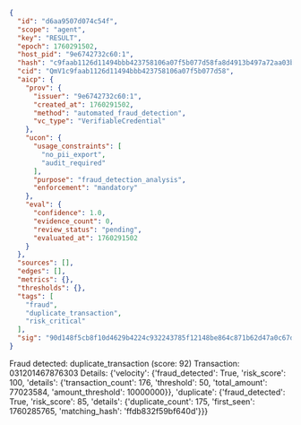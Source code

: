 ```json
{
  "id": "d6aa9507d074c54f",
  "scope": "agent",
  "key": "RESULT",
  "epoch": 1760291502,
  "host_pid": "9e6742732c60:1",
  "hash": "c9faab1126d11494bbb423758106a07f5b077d58fa8d4913b497a72aa03b0551",
  "cid": "QmV1c9faab1126d11494bbb423758106a07f5b077d58",
  "aicp": {
    "prov": {
      "issuer": "9e6742732c60:1",
      "created_at": 1760291502,
      "method": "automated_fraud_detection",
      "vc_type": "VerifiableCredential"
    },
    "ucon": {
      "usage_constraints": [
        "no_pii_export",
        "audit_required"
      ],
      "purpose": "fraud_detection_analysis",
      "enforcement": "mandatory"
    },
    "eval": {
      "confidence": 1.0,
      "evidence_count": 0,
      "review_status": "pending",
      "evaluated_at": 1760291502
    }
  },
  "sources": [],
  "edges": [],
  "metrics": {},
  "thresholds": {},
  "tags": [
    "fraud",
    "duplicate_transaction",
    "risk_critical"
  ],
  "sig": "90d148f5cb8f10d4629b4224c932243785f12148be864c871b62d47a0c67d4d9"
}
```

Fraud detected: duplicate_transaction (score: 92)
Transaction: 031201467876303
Details: {'velocity': {'fraud_detected': True, 'risk_score': 100, 'details': {'transaction_count': 176, 'threshold': 50, 'total_amount': 77023584, 'amount_threshold': 10000000}}, 'duplicate': {'fraud_detected': True, 'risk_score': 85, 'details': {'duplicate_count': 175, 'first_seen': 1760285765, 'matching_hash': 'ffdb832f59bf640d'}}}